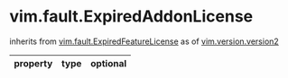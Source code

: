 vim.fault.ExpiredAddonLicense
=============================
inherits from [vim.fault.ExpiredFeatureLicense](docs/vim.fault.ExpiredFeatureLicense.md)
as of [vim.version.version2](docs/vim.version.md)

| property | type | optional |
|:---------|:-----|:---------|
